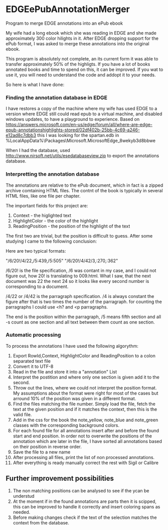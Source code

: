 # EDGEePubAnnotationMerger
Program to merge EDGE annotations into an ePub ebook

My wife had a long ebook which she was reading in EDGE and she made approximately 300 color hilights in it. 
After EDGE dropping support for the ePub format, I was asked to merge these annotations into the original ebook.

This program is absolutely not complete, an its current form it was able to transfer approximately 50% of the highligts. 
If you have a lot of books annotated books and time to spend on this, it can be improved. If you wat to use it, you will need to understand the code and addopt it to your needs.


So here is what I have done:

### Finding the annotation database in EDGE

I have restores a copy of the machine where my wife has used EDGE to a version where EDGE still could read epub to a virtual machine, and disabled windows updates, to have a playground to experience.
Based on https://answers.microsoft.com/en-us/edge/forum/all/where-are-edge-epub-annotationshighlights-stored/02df402b-25bb-4c69-a246-e12ad8c7dbb3 this I was looking for the 
spartan.edb in %LocalAppData%\Packages\Microsoft.MicrosoftEdge_8wekyb3d8bbwe

When I had the database, used http://www.nirsoft.net/utils/esedatabaseview.zip to export the annotations database.

### Interpretting the annotation database

The annotations are relative to the ePub document, which in fact is a zipped archive comtaining HTML files. The contnt of the book is typically in several HTML files, like one file per chapter.

The important fields for this project are:

1. Context - the higlighted text
2. HighlightColor - the color of the highlight
3. ReadingPosition - the position of the highlight of the text

The first two are trivial, but the position is difficult to guess. After some studying I came to the following conclusion:



Here are two typical formats: 

"/6/20!/4/22,/5:439,/5:505"
"/6/20!/4/42/3,:270,:362"

/6/20! is the file specification, /6 was contant in my case, and I could not figure out, how 20! is translating to 009.html. What I saw, that the next document was 22 the next 24 so it looks like every second number is corresponding to a document.

/4/22 or /4/42 is the parragraph specification. /4 is always constant the figure after that is two times the number of the parragraph. for counting the parragraphs I could use <h? and <p parragraphs.

The end is the position within the parragraph, /5 means fifth section and all <span>-s count as one section and all text between them count as one section.


### Automatic processing

To process the annotations I have used the following algorythm:

1. Export RowId,Context, HighlightColor and ReadingPosition to a colon separated text file
2. Convert it to UTF-8
3. Read in the file and store it into a "annotation" List
4. Interpret the postition and where only one section is given add it to the second.
5. Throw out the lines, where we could not interpret the position format. My assumptions about the format were right for most of the cases but arround 10% of the position was given in a different format.
6. Find the files matching the file number. Simply load the file, fetch the text at the given position and if it matches the context, then this is the valid file.
7. Add in the css for the book the note_yellow, note_blue and note_green classes with the corresponding background colors.
8. For each found file for all annotations insert </span> after and <span class="note_yellow"> before the found start and end position. In order not to overwrite the positions of the annotation which are later in the file, I have sorted all annotations based on their position in reverse order.
9. Save the file to a new name
10. After processing all files, print the list of non processed annotations.
11. After everything is ready manually correct the rest with Sigil or Calibre

## Further improvement possibilities

1. The non matching positions can be analysed to see if the ycan be understud
2. At the moment if in the found annotations are <span> parts then it is scipped, this can be improved to handle it correctly and insert coloring spans as needed.
3. Before making changes check if the text of the selection matches the context from the database.


